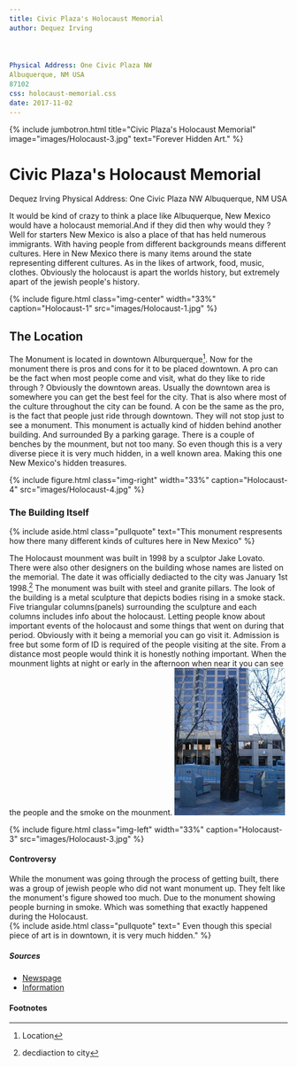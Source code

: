 ```yaml
---
title: Civic Plaza's Holocaust Memorial
author: Dequez Irving



Physical Address: One Civic Plaza NW
Albuquerque, NM USA
87102
css: holocaust-memorial.css
date: 2017-11-02
---
```

{% include jumbotron.html
title="Civic Plaza's Holocaust Memorial"
image="images/Holocaust-3.jpg"
text="Forever Hidden Art."
%} 
# Civic Plaza's Holocaust Memorial
Dequez Irving
Physical Address: One Civic Plaza NW
Albuquerque, NM USA


It would be kind of crazy to think a place like Albuquerque, New Mexico would have a holocaust memorial.And if they did then why would they ? Well for starters New Mexico is also a place of that has held numerous immigrants. With having people from different backgrounds means different cultures. Here in New Mexico there is many items around the state representing different cultures. As in the likes of artwork, food, music, clothes. Obviously the holocaust is apart the worlds history, but extremely apart of the jewish people's history.




{% include figure.html
  class="img-center"
  width="33%"
  caption="Holocaust-1"
  src="images/Holocaust-1.jpg"
%}







## The Location
The Monument is located in downtown Alburquerque[^source2]. Now for the monument there is pros and cons for it to be placed downtown. A pro can be the fact when most people come and visit, what do they like to ride through ? Obviously the downtown areas. Usually the downtown area is somewhere you can get the best feel for the city. That is also where most of the culture throughout the city can be found. A con be the same as the pro, is the fact that people just ride through downtown. They will not stop just to see a monument. This monument is actually kind of hidden behind another building. And surrounded By a parking garage. There is a couple of benches by the mounment, but not too many. So even though this is a very diverse piece it is very much hidden, in a well known area. Making this one New Mexico's hidden treasures.









{% include figure.html
  class="img-right"
  width="33%"
  caption="Holocaust-4"
  src="images/Holocaust-4.jpg"
%}






### The Building Itself

{% include aside.html
  class="pullquote"
  text="This monument respresents how there many different kinds of cultures here in New Mexico"
  %}

The Holocaust mounment was built in 1998 by a sculptor Jake Lovato. There were also other designers on the building whose names are listed on the memorial. The date it was officially dediacted to the city was January 1st 1998.[^source] The monument was built with steel and granite pillars. The look of the building is a metal sculpture that depicts bodies rising in a smoke stack. Five triangular columns(panels) surrounding the sculpture and each columns includes info about the holocaust. Letting people know about important events of the holocaust and some things that went on during that period. Obviously with it being a memorial you can go visit it. Admission is free but some form of ID is required of the people visiting at the site. From a distance most people would think it is honestly nothing important. When the mounment lights at night or early in the afternoon when near it you can see the people and the smoke on the mounment.
![Holocaust-3.jpg](images/Holocaust-3.jpg)





{% include figure.html
  class="img-left"
  width="33%"
  caption="Holocaust-3"
  src="images/Holocaust-3.jpg"
%}










#### Controversy
While the monument was going through the process of getting built, there was a group of jewish people who did not want monument up. They felt like the monument's figure showed too much. Due to the monument showing people burning in smoke. Which was something that exactly happened during the Holocaust.  
{% include aside.html
  class="pullquote"
  text=" Even though this special piece of art is in downtown, it is very much hidden."
  %}
##### Sources
 - [Newspage](http://Krqe.com)
- [Information](http://waymarking.com)
#### Footnotes
[^source]: decdiaction to city
[^source2]:Location
